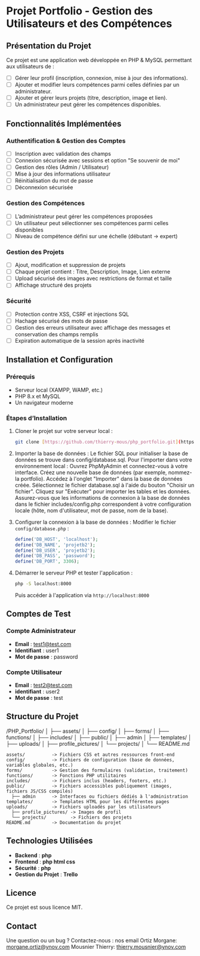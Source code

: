 # Projet Portfolio - Gestion des Utilisateurs et des Compétences

## Présentation du Projet
Ce projet est une application web développée en PHP & MySQL permettant aux utilisateurs de :
- [ ] Gérer leur profil (inscription, connexion, mise à jour des informations).
- [ ] Ajouter et modifier leurs compétences parmi celles définies par un administrateur.
- [ ] Ajouter et gérer leurs projets (titre, description, image et lien).
- [ ] Un administrateur peut gérer les compétences disponibles.

## Fonctionnalités Implémentées

### Authentification & Gestion des Comptes
- [ ] Inscription avec validation des champs
- [ ] Connexion sécurisée avec sessions et option "Se souvenir de moi"
- [ ] Gestion des rôles (Admin / Utilisateur)
- [ ] Mise à jour des informations utilisateur
- [ ] Réinitialisation du mot de passe
- [ ] Déconnexion sécurisée

### Gestion des Compétences
- [ ] L’administrateur peut gérer les compétences proposées
- [ ] Un utilisateur peut sélectionner ses compétences parmi celles disponibles
- [ ] Niveau de compétence défini sur une échelle (débutant → expert)

### Gestion des Projets
- [ ] Ajout, modification et suppression de projets
- [ ] Chaque projet contient : Titre, Description, Image, Lien externe
- [ ] Upload sécurisé des images avec restrictions de format et taille
- [ ] Affichage structuré des projets

### Sécurité
- [ ] Protection contre XSS, CSRF et injections SQL
- [ ] Hachage sécurisé des mots de passe
- [ ] Gestion des erreurs utilisateur avec affichage des messages et conservation des champs remplis
- [ ] Expiration automatique de la session après inactivité

## Installation et Configuration

### Prérequis
- Serveur local (XAMPP, WAMP, etc.)
- PHP 8.x et MySQL
- Un navigateur moderne

### Étapes d’Installation
1. Cloner le projet sur votre serveur local :
   ```sh
   git clone [https://github.com/thierry-mous/php_portfolio.git](https://github.com/thierry-mous/php_portfolio_Ortiz_Mousnier)
   ```
2. Importer la base de données :
Le fichier SQL pour initialiser la base de données se trouve dans config/database.sql.
Pour l'importer dans votre environnement local :
Ouvrez PhpMyAdmin et connectez-vous à votre interface.
Créez une nouvelle base de données (par exemple, nommez-la portfolio).
Accédez à l'onglet "Importer" dans la base de données créée.
Sélectionnez le fichier database.sql à l'aide du bouton "Choisir un fichier".
Cliquez sur "Exécuter" pour importer les tables et les données.
Assurez-vous que les informations de connexion à la base de données dans le fichier includes/config.php correspondent à votre configuration locale (hôte, nom d'utilisateur, mot de passe, nom de la base).

3. Configurer la connexion à la base de données :
   Modifier le fichier `config/database.php` :
   ```php
   define('DB_HOST', 'localhost');
   define('DB_NAME', 'projetb2');
   define('DB_USER', 'projetb2');
   define('DB_PASS', 'password');
   define('DB_PORT', 3306);
   ```

4. Démarrer le serveur PHP et tester l'application :
   ```sh
   php -S localhost:8000
   ```
   Puis accéder à l'application via `http://localhost:8000`

## Comptes de Test

### Compte Administrateur
- **Email** : test1@test.com
- **Identifiant** : user1
- **Mot de passe** : password


### Compte Utilisateur
- **Email** : test2@test.com
- **identifiant** : user2
- **Mot de passe** : test

## Structure du Projet

/PHP_Portfolio/
│
├── assets/
│
├── config/
│
├── forms/
│
├── functions/
│
├── includes/
│
├── public/
│   ├── admin
│
├── templates/
│
├── uploads/
│   ├── profile_pictures/
│   └── projects/
│
└── README.md

```
assets/          -> Fichiers CSS et autres ressources front-end
config/          -> Fichiers de configuration (base de données, variables globales, etc.)
forms/           -> Gestion des formulaires (validation, traitement)
functions/       -> Fonctions PHP utilitaires
includes/        -> Fichiers inclus (headers, footers, etc.)
public/          -> Fichiers accessibles publiquement (images, fichiers JS/CSS compilés)
  ├── admin      -> Interfaces ou fichiers dédiés à l'administration
templates/       -> Templates HTML pour les différentes pages
uploads/         -> Fichiers uploadés par les utilisateurs
  ├── profile_pictures/ -> Images de profil
  └── projects/         -> Fichiers des projets
README.md        -> Documentation du projet

```

## Technologies Utilisées
- **Backend** : **php**
- **Frontend** : **php html css**
- **Sécurité** : **php**
- **Gestion du Projet** : **Trello**

## Licence
Ce projet est sous licence MIT.

## Contact
Une question ou un bug ? Contactez-nous :
nos email
Ortiz Morgane: morgane.ortiz@ynov.com
Mousnier Thierry: thierry.mousnier@ynov.com
